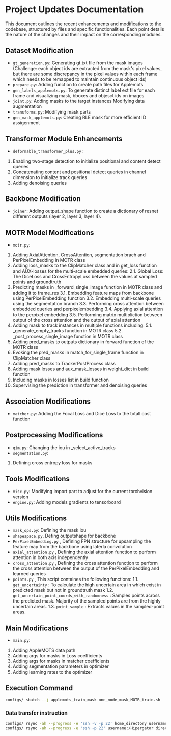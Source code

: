 # Project Updates Documentation
This document outlines the recent enhancements and modifications to the codebase, structured by files and specific functionalities. Each point details the nature of the changes and their impact on the corresponding modules.

## Dataset Modification
- `gt_generation.py`: Generating gt.txt file from the mask images (Challenge: each object ids are extracted from the mask's pixel values, but there are some discrepancy in the pixel values within each frame which needs to be remapped to maintain continuous object ids)
- `prepare.py`: Adding function to create path files for Applemots
- `gen_labels_applemots.py`: To generate distinct label ext file for each frame and visualizing mask, bboxes and objesct ids on images
- `joint.py`: Adding masks to the target instances Modifying data augmentation
- `transforms.py`: Modifying mask parts
- `gen_mask_applemots.py`: Creating RLE mask for more efficient ID assigenment 

## Transformer Module Enhancements
- `deformable_transformer_plus.py` : 
1. Enabling two-stage detection to initialize positional and content detect queries
2. Concatenating content and positional detect queries in channel dimension to initialize track queries
3. Adding denoising queries


## Backbone Modification
- `joiner`: Adding output_shape function to create a dictionary of resnet different outputs (layer 2, layer 3, layer 4).

## MOTR Model Modifications
- `motr.py`:
1. Adding AxialAttention, CrossAttention, segmentation brach and PerPixelEmbedding in MOTR class
2. Adding loss_masks to the ClipMatcher class and in get_loss function and AUX-losses for the multi-scale embedded queries:
     2.1. Global Loss: The DiceLoss and CrossEntropyLoss between the values at sampled points and groundtruth 
3. Predicting masks in _forward_single_image function in MOTR class and adding it to frame_res
     3.1. Embedding feature maps from backbone using PerPixelEmbedding function
     3.2. Embedding multi-scale queries using the segmentation branch 
     3.3. Performing cross attention between embedded queries and perpixelembedding
     3.4. Applying axial attention to the perpixel embedding
     3.5. Performing matrix multipliction between output of the cross attention and the output of axial attention
4. Adding mask to track instances in multiple functions including:
     5.1. _generate_empty_tracks function in MOTR class
     5.2. _post_process_single_image function in MOTR class
5. Adding pred_masks to outputs dictionary in forward function of the MOTR class
6. Evoking the pred_masks in match_for_single_frame function in ClipMatcher class
7. Adding pred_masks to TrackerPostProcess class 
8. Adding mask losses and aux_mask_losses in weight_dict in build function
9. Including masks in losses list in build function
10. Supervising the prediction in transformer and denoising queries


## Association Modifications
- `matcher.py`: Adding the Focal Loss and Dice Loss to the totall cost function

## Postprocessing Modifications
- `qim.py`: Changing the iou in _select_active_tracks
- `segmentation.py`: 
1. Defining cross entropy loss for masks


## Tools Modifications
- `misc.py`: Modifying import part to adjust for the current torchvision version
- `engine.py`: Adding models gradients to tensorboard

## Utils Modifications
- `mask_ops.py`: Defining the mask iou 
- `shapespace.py`, Defing outputshape for backbone
- `PerPixelEmbedding.py` , Defining FPN structure for upsampling the feature map from the backbone using laterla convolution
- `axial_attention.py` , Defining the axial attention function to perform attention in both axis independently
- `cross_attention.py` , Defining the cross attention function to perform the cross attention between the output of the PerPixelEmbedding and learned queries
- `points.py` , This script containes the following functions:
               1.1. `get_uncertainty` : To calculate the high uncertain area in which exist in predicted mask but not in groundtruth mask
               1.2. `get_uncertain_point_coords_with_randomness` : Samples points across the predicted mask. Majority of the sampled points are from the highly uncertain areas.
               1.3. `point_sample` : Extracts values in the sampled-point areas.

## Main Modifications
- `main.py`:
1. Adding AppleMOTS data path
2. Adding args for masks in Loss coefficients
3. Adding args for masks in matcher coefficients
4. Adding segmentation parameters in optimizer
5. Adding learning rates to the optimizer

## Execution Command
```bash 
configs/ sbatch --j applemots_train_mask one_node_mask_MOTR_train.sh

```

### Data transfer instruction
```bash 
configs/ rsync -ah --progress -e 'ssh -v -p 22' home_directory username:hipergator directory
configs/ rsync -ah --progress -e 'ssh -p 22' username:/Hipergator directory /home directory
```
